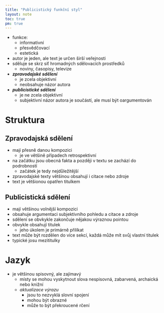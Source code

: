 ```yaml
---
title: "Publicistický funkční styl"
layout: note
toc: true
pm: true
---
```

- funkce:
    - informativní
    - přesvědčovací
    - estetická
- autor je jeden, ale text je určen širší veřejnosti
- sděluje se skrz síť hromadných sdělovacích prostředků
    - noviny, časopisy, televize
- **_zpravodajské sdělení_**
    - je zcela objektivní
    - neobsahuje názor autora
- **_publicistické sdělení_**
    - je ne zcela objektivní
    - subjektivní názor autora je součástí, ale musí být oargumentován
# Struktura
## Zpravodajská sdělení
- mají přesně danou kompozici
    - je ve většině případech retrospektivní
- na začátku jsou obecná fakta a později v textu se zachází do podrobností
    - začátek je tedy nejdůležitější
- zpravodajské texty většinou obsahují i citace nebo zdroje
- text je většionou opatřen titulkem
## Publicistická sdělení
- mají většinou volnější kompozici
- obsahuje argumentaci subjektivního pohledu a citace a zdroje
- sdělení se obvkykle zakončuje nějakou výraznou pointou
- obvykle obsahují titulek
    - jeho úkolem je primárně přilíkat
- text může být rozdělen do více sekcí, každá může mít svůj vlastní titulek
- typické josu mezititulky
# Jazyk
- je většinou spisovný, ale zajímavý
    - místy se mohou vyskytnout slova nespisovná, zabarvená, archaická nebo knižní
    - _aktualizace výrazu_
        - jsou to nezvyklá slovní spojení
        - mohou být obrazné 
        - může to být překroucené rčení